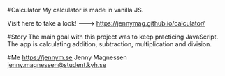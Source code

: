 #Calculator
My calculator is made in vanilla JS.

Visit here to take a look! ---> https://jennymag.github.io/calculator/

#Story
The main goal with this project was to keep practicing JavaScript. The app is calculating addition, subtraction, multiplication and division.

#Me
https://jennym.se Jenny Magnessen jenny.magnessen@student.kyh.se
